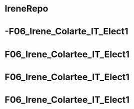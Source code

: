 # IreneRepo
# -F06_Irene_Colarte_IT_Elect1
# F06_Irene_Colartee_IT_Elect1
# F06_Irene_Colartee_IT_Elect1
# F06_Irene_Colartee_IT_Elect1
